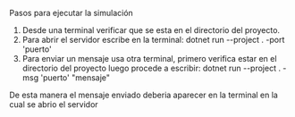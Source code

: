 Pasos para ejecutar la simulación
1. Desde una terminal verificar que se esta en el directorio del proyecto.
2. Para abrir el servidor escribe en la terminal: dotnet run --project . -port 'puerto' 
3. Para enviar un mensaje usa otra terminal, primero verifica estar en el directorio del proyecto luego procede a escribir: dotnet run --project . -msg 'puerto' "mensaje"

De esta manera el mensaje enviado deberia aparecer en la terminal en la cual se abrio el servidor 
